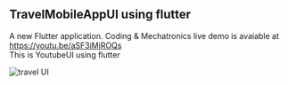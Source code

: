 ## TravelMobileAppUI using flutter
A new Flutter application. Coding & Mechatronics live demo is avaiable at https://youtu.be/aSF3iMjROQs  
This is YoutubeUI using flutter

![travel UI](https://user-images.githubusercontent.com/30105909/109856359-6a3cea80-7c7f-11eb-86ac-d29898d3a9e3.JPG)
